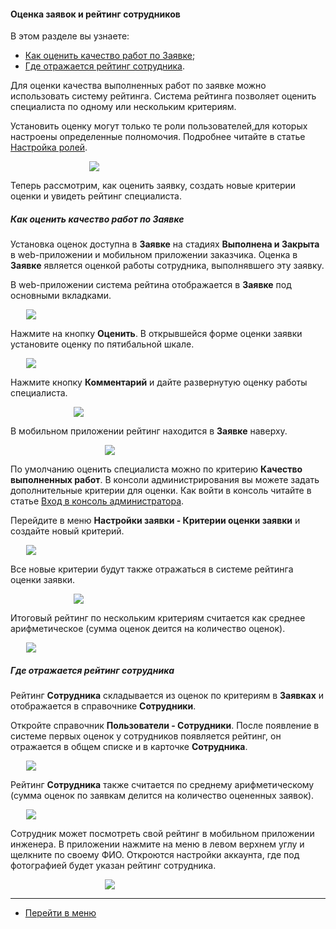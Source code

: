 #### Оценка заявок и рейтинг сотрудников
В этом разделе вы узнаете:
<html>
<meta charset="utf-8">
<title>Быстрый переход внутри документа</title>
<ul>
    <li><a href="#ratinginticket">Как оценить качество работ по Заявке</a>;</li>
    <li><a href="#ratinginuser">Где отражается рейтинг сотрудника</a>.</li>

</ul>
</html>

<p>Для оценки качества выполненных работ по заявке можно использовать систему рейтинга. Система рейтинга позволяет
    оценить специалиста по одному или нескольким критериям.</p>
<p>Установить оценку могут только те роли
    пользователей,для которых настроены определенные полномочия. Подробнее читайте в статье <a
            href="https://wiki.hubex.ru/docs/FAQ/RU/admin/Roles.html">Настройка
        ролей</a>. </p>
<div>
    <img style="margin: 0 auto; display: block; max-width: 50%;"
         src="/attachments/images/FAQ/USER/Rating/Role.jpg"/>
</div>
<p>Теперь рассмотрим, как оценить заявку, создать новые критерии оценки и увидеть рейтинг специалиста.</p>

<h5 id="ratinginticket">Как оценить качество работ по Заявке</h5>
<p>Установка оценок доступна в <strong>Заявке</strong> на стадиях <strong>Выполнена<strong> и </strong>Закрыта</strong> в web-приложении и мобильном приложении
    заказчика. Оценка в <strong>Заявке</strong> является оценкой работы сотрудника, выполнявшего эту заявку.</p>
<p>В web-приложении система рейтина отображается в <strong>Заявке</strong> под основными вкладками.</p>
<div>
    <img style="margin: 0 auto; display: block; max-width: 90%;"
         src="/attachments/images/FAQ/USER/Rating/RatingInTask.jpg"/>
</div>
<p>Нажмите на кнопку <strong>Оценить</strong>. В открывшейся форме оценки заявки установите оценку по пятибальной шкале.</p>
<div>
    <img style="margin: 0 auto; display: block; max-width: 90%;"
         src="/attachments/images/FAQ/USER/Rating/RatingParam.jpg"/>
</div>
<p>Нажмите кнопку <strong>Комментарий</strong> и дайте развернутую оценку работы специалиста.</p>
<div>
    <img style="margin: 0 auto; display: block; max-width: 60%;"
         src="/attachments/images/FAQ/USER/Rating/Comment.jpg"/>
</div>

<p>В мобильном приложении рейтинг находится в <strong>Заявке</strong> наверху.</p>
<div>
    <img style="margin: 0 auto; display: block; max-width: 40%;"
         src="/attachments/images/FAQ/USER/Rating/RatingMob.jpg"/>
</div>

<p>По умолчанию оценить специалиста можно по критерию <strong>Качество выполненных работ</strong>. В консоли администрирования вы можете
    задать дополнительные критерии для оценки. Как войти в консоль читайте в статье <a
            href="https://wiki.hubex.ru/docs/FAQ/RU/admin/HowToEnterTheAdmin.html">Вход в консоль администратора</a>.
</p>
<p>Перейдите в меню <strong>Настройки заявки - Критерии оценки заявки</strong> и создайте новый критерий.</p>
<div>
    <img style="margin: 0 auto; display: block; max-width: 90%;"
         src="/attachments/images/FAQ/USER/Rating/CreateParam.jpg"/>
</div>
<p>Все новые критерии будут также отражаться в системе рейтинга оценки заявки.</p>
<div>
    <img style="margin: 0 auto; display: block; max-width: 60%;"
         src="/attachments/images/FAQ/USER/Rating/RaitParam.jpg"/>
</div>
<p>Итоговый рейтинг по нескольким критериям считается как среднее арифметическое (сумма оценок деится на количество
    оценок).</p>
<div>
    <img style="margin: 0 auto; display: block; max-width: 90%;"
         src="/attachments/images/FAQ/USER/Rating/SummaryRaiting.jpg"/>
</div>

<h5 id="ratinginuser">Где отражается рейтинг сотрудника</h5>
<p>Рейтинг <strong>Сотрудника</strong> складывается из оценок по критериям в <strong>Заявках</strong> и отображается в справочнике <strong>Сотрудники</strong>.</p>
<p>Откройте справочник <strong>Пользователи - Сотрудники</strong>. После появление в системе первых оценок у сотрудников появляется
    рейтинг, он отражается в общем списке и в карточке <strong>Сотрудника</strong>.</p>

<div>
    <img style="margin: 0 auto; display: block; max-width: 90%;"
         src="/attachments/images/FAQ/USER/Rating/RaitingInList.jpg"/>
</div>

<p>Рейтинг <strong>Сотрудника</strong> также считается по среднему арифметическому (сумма оценок по заявкам делится на количество оцененных заявок).</p>

<div>
    <img style="margin: 0 auto; display: block; max-width: 90%;"
         src="/attachments/images/FAQ/USER/Rating/RatingInUser.jpg"/>
</div>

<p>Сотрудник может посмотреть свой рейтинг в мобильном приложении инженера. В приложении нажмите на меню в левом верхнем углу и щелкните по своему ФИО. Откроются настройки аккаунта, где под фотографией будет указан рейтинг сотрудника.</p>

<div>
    <img style="margin: 0 auto; display: block; max-width: 40%;"
         src="/attachments/images/FAQ/USER/Rating/RatingUserMob.jpg"/>
</div>

____
- [Перейти в меню](http://wiki.hubex.ru)
